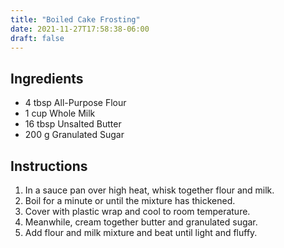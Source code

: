 ```yaml
---
title: "Boiled Cake Frosting"
date: 2021-11-27T17:58:38-06:00
draft: false
---
```


## Ingredients

- 4 tbsp All-Purpose Flour
- 1 cup Whole Milk
- 16 tbsp Unsalted Butter
- 200 g Granulated Sugar

## Instructions

1. In a sauce pan over high heat, whisk together flour and milk.
2. Boil for a minute or until the mixture has thickened.
3. Cover with plastic wrap and cool to room temperature.
4. Meanwhile, cream together butter and granulated sugar.
5. Add flour and milk mixture and beat until light and fluffy.
